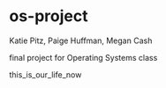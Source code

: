 # os-project

Katie Pitz, Paige Huffman, Megan Cash

final project for Operating Systems class

this_is_our_life_now